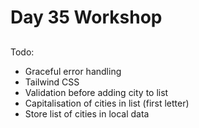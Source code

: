 # Day 35 Workshop 
## 

###

Todo: 
- Graceful error handling 
- Tailwind CSS 
- Validation before adding city to list 
- Capitalisation of cities in list (first letter)
- Store list of cities in local data 